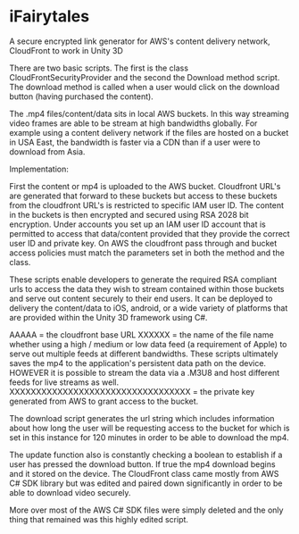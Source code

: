 # iFairytales

A secure encrypted link generator for AWS's content delivery network, CloudFront to work in Unity 3D

There are two basic scripts. The first is the class CloudFrontSecurityProvider and the second the Download method script. The download method is called when a user would click on the download button (having purchased the content).

The .mp4 files/content/data sits in local AWS buckets. In this way streaming video frames are able to be stream at high bandwidths globally. For example using a content delivery network if the files are hosted on a bucket in USA East, the bandwidth is faster via a CDN than if a user were to download from Asia. 

Implementation: 

First the content or mp4 is uploaded to the AWS bucket. Cloudfront URL's are generated that forward to these buckets but access to these buckets from the cloudfront URL's is restricted to specific IAM user ID. The content in the buckets is then encrypted and secured using RSA 2028 bit encryption. Under accounts you set up an IAM user ID account that is permitted to access that data/content provided that they provide the correct user ID and private key. On AWS the cloudfront pass through and bucket access policies must match the parameters set in both the method and the class.

These scripts enable developers to generate the required RSA compliant urls to access the data they wish to stream contained within those buckets and serve out content securely to their end users. It can be deployed to delivery the content/data to iOS, android, or a wide variety of platforms that are provided within the Unity 3D framework using C#.

AAAAA = the cloudfront base URL
XXXXXX = the name of the file name whether using a high / medium or low data feed (a requirement of Apple) to serve out multiple feeds at different bandwidths. These scripts ultimately saves the mp4 to the application's persistent data path on the device. HOWEVER it is possible to stream the data via a .M3U8 and host different feeds for live streams as well.
XXXXXXXXXXXXXXXXXXXXXXXXXXXXXXXXXX = the private key generated from AWS to grant access to the bucket.

The download script generates the url string which includes information about how long the user will be requesting access to the bucket for which is set in this instance for 120 minutes in order to be able to download the mp4.

The update function also is constantly checking a boolean to establish if a user has pressed the download button. If true the mp4 download begins and it stored on the device. The CloudFront class came mostly from AWS C# SDK library but was edited and paired down significantly in order to be able to download video securely. 

More over most of the AWS C# SDK files were simply deleted and the only thing that remained was this highly edited script.  







